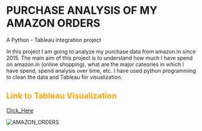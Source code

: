 # PURCHASE ANALYSIS OF MY AMAZON ORDERS

A Python - Tableau integration project

In this project I am going to analyze my purchase data from amazon.in since 2015.
The main aim of this project is to understand how much I have spend on amazon.in (online shopping), what are the major cateories in which I have spend, spend analysis over time, etc.
I have used python programming to clean the data and Tableau for visualization.<br>


## <span style='color:Orange'> Link to Tableau Visualization  </span>

[Click_Here](https://public.tableau.com/app/profile/ravi.chandrika/viz/MY_SIZ_YEARS_OF_SHOPPING_ON_AMAZON/6YEARS_AMAZON_SHOPPING)

![AMAZON_ORDERS](https://user-images.githubusercontent.com/51845833/147343113-f46135c5-1254-4000-a4a0-61405deb1a68.png)


